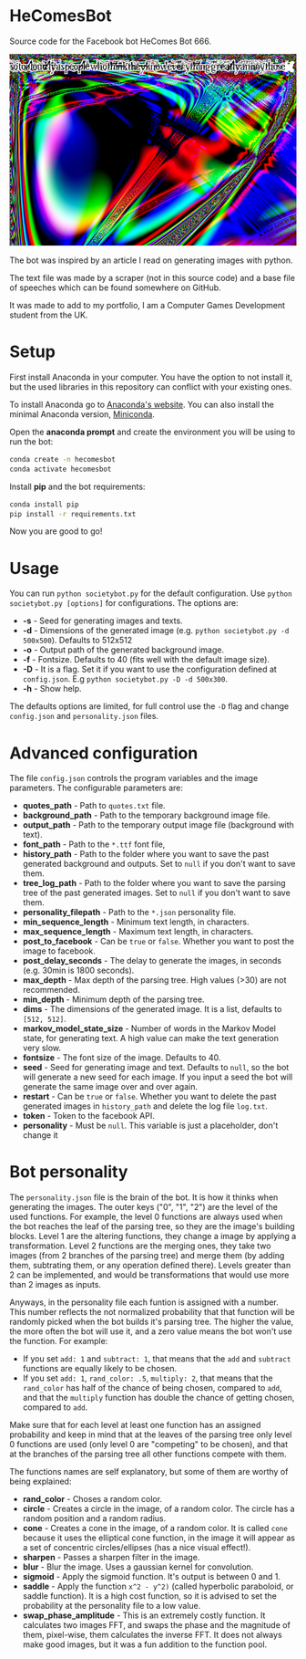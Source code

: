 # HeComesBot

Source code for the Facebook bot HeComes Bot 666.

![alt text](./example.png "Example of generated image")

The bot was inspired by an article I read on generating images with python. 

The text file was made by a scraper (not in this source code) and a base file of speeches
which can be found somewhere on GitHub.

It was made to add to my portfolio, I am a Computer Games Development student from the UK.

# Setup

First install Anaconda in your computer. You have the option to not install it, but the used libraries in this repository can conflict with your existing ones. 

To install Anaconda go to [Anaconda's website](https://www.anaconda.com/). You can also install the minimal Anaconda version, [Miniconda](https://docs.conda.io/en/latest/miniconda.html).

Open the **anaconda prompt** and create the environment you will be using to run the bot:
```bash
conda create -n hecomesbot
conda activate hecomesbot
```

Install **pip** and the bot requirements:
```bash
conda install pip
pip install -r requirements.txt
```

Now you are good to go!

# Usage

You can run `python societybot.py` for the default configuration.
Use `python societybot.py [options]` for configurations. The options are:
* **-s** - Seed for generating images and texts.
* **-d** - Dimensions of the generated image (e.g. `python societybot.py -d 500x500`). Defaults to 512x512
* **-o** - Output path of the generated background image.
* **-f** - Fontsize. Defaults to 40 (fits well with the default image size).
* **-D** - It is a flag. Set it if you want to use the configuration defined at `config.json`. E.g `python societybot.py -D -d 500x300`.
* **-h** - Show help.

The defaults options are limited, for full control use the `-D` flag and change `config.json` and `personality.json` files.

# Advanced configuration

The file `config.json` controls the program variables and the image parameters. The configurable parameters are:

* **quotes_path** - Path to `quotes.txt` file.
* **background_path** - Path to the temporary background image file.
* **output_path** - Path to the temporary output image file (background with text).
* **font_path** - Path to the `*.ttf` font file,
* **history_path** - Path to the folder where you want to save the past generated background and outputs. Set to `null` if you don't want to save them.
* **tree_log_path** - Path to the folder where you want to save the parsing tree of the past generated images. Set to `null` if you don't want to save them.
* **personality_filepath** - Path to the `*.json` personality file.
* **min_sequence_length** - Minimum text length, in characters.
* **max_sequence_length** - Maximum text length, in characters.
* **post_to_facebook** - Can be `true` or `false`. Whether you want to post the image to facebook.
* **post_delay_seconds** - The delay to generate the images, in seconds (e.g. 30min is 1800 seconds).
* **max_depth** - Max depth of the parsing tree. High values (>30) are not recommended.
* **min_depth** - Minimum depth of the parsing tree.
* **dims** - The dimensions of the generated image. It is a list, defaults to `[512, 512]`.
* **markov_model_state_size** - Number of words in the Markov Model state, for generating text. A high value can make the text generation very slow.
* **fontsize** - The font size of the image. Defaults to 40.
* **seed** - Seed for generating image and text. Defaults to `null`, so the bot will generate a new seed for each image. If you input a seed the bot will generate the same image over and over again.
* **restart** - Can be `true` or `false`. Whether you want to delete the past generated images in `history_path` and delete the log file `log.txt`.
* **token** - Token to the facebook API.
* **personality** - Must be `null`. This variable is just a placeholder, don't change it

# Bot personality

The `personality.json` file is the brain of the bot. It is how it thinks when generating the images.
The outer keys ("0", "1", "2") are the level of the used functions. For example, the level 0 functions are always used when the bot reaches the leaf of the parsing tree, so they are the image's building blocks. Level 1 are the altering functions, they change a image by applying a transformation. Level 2 functions are the merging ones, they take two images (from 2 branches of the parsing tree) and merge them (by adding them, subtrating them, or any operation defined there). Levels greater than 2 can be implemented, and would be transformations that would use more than 2 images as inputs.

Anyways, in the personality file each funtion is assigned with a number. This number reflects the not normalized probability that that function will be randomly picked when the bot builds it's parsing tree. The higher the value, the more often the bot will use it, and a zero value means the bot won't use the function. For example:

* If you set `add: 1` and `subtract: 1`, that means that the `add` and `subtract` functions are equally likely to be chosen. 
* If you set `add: 1`, `rand_color: .5`, `multiply: 2`, that means that the `rand_color` has half of the chance of being chosen, compared to `add`, and that the `multiply` function has double the chance of getting chosen, compared to `add`.

Make sure that for each level at least one function has an assigned probability and keep in mind that at the leaves of the parsing tree only level 0 functions are used (only level 0 are "competing" to be chosen), and that at the branches of the parsing tree all other functions compete with them.

The functions names are self explanatory, but some of them are worthy of being explained:

* **rand_color** - Choses a random color.
* **circle** - Creates a circle in the image, of a random color. The circle has a random position and a random radius.
* **cone** - Creates a cone in the image, of a random color. It is called `cone` because it uses the elliptical cone function, in the image it will appear as a set of concentric circles/ellipses (has a nice visual effect!).
* **sharpen** - Passes a sharpen filter in the image.
* **blur** - Blur the image. Uses a gaussian kernel for convolution.
* **sigmoid** - Apply the sigmoid function. It's output is between 0 and 1.
* **saddle** - Apply the function `x^2 - y^2)` (called hyperbolic paraboloid, or saddle function). It is a high cost function, so it is advised to set the probability at the personality file to a low value.
* **swap_phase_amplitude** - This is an extremely costly function. It calculates two images FFT, and swaps the phase and the magnitude of them, pixel-wise, them calculates the inverse FFT. It does not always make good images, but it was a fun addition to the function pool.



